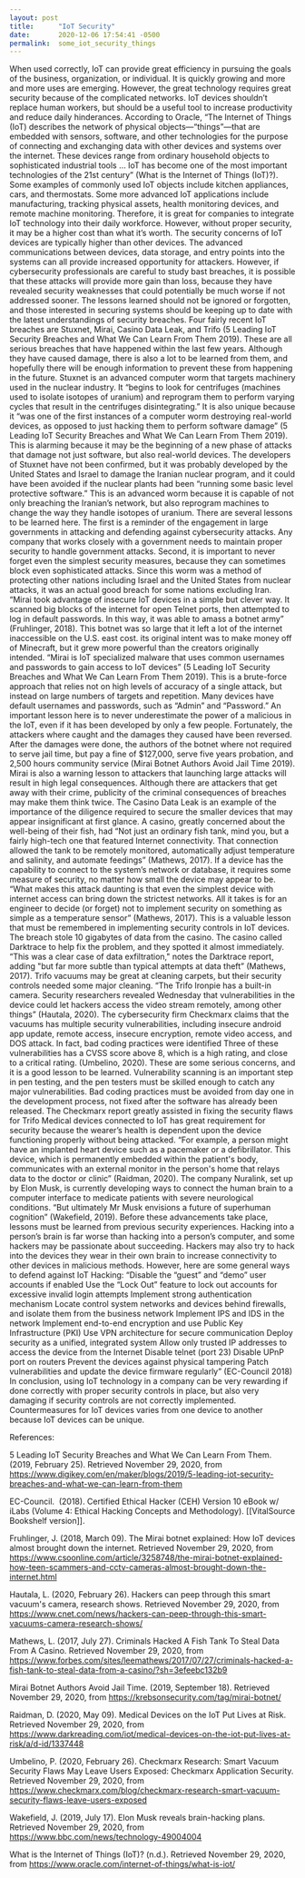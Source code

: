 ```yaml
---
layout: post
title:      "IoT Security"
date:       2020-12-06 17:54:41 -0500
permalink:  some_iot_security_things
---
```



When used correctly, IoT can provide great efficiency in pursuing the goals of the business, organization, or individual. It is quickly growing and more and more uses are emerging. However, the great technology requires great security because of the complicated networks. IoT devices shouldn’t replace human workers, but should be a useful tool to increase productivity and reduce daily hinderances. 
	According to Oracle, “The Internet of Things (IoT) describes the network of physical objects—“things”—that are embedded with sensors, software, and other technologies for the purpose of connecting and exchanging data with other devices and systems over the internet. These devices range from ordinary household objects to sophisticated industrial tools … IoT has become one of the most important technologies of the 21st century” (What is the Internet of Things (IoT)?). Some examples of commonly used IoT objects include kitchen appliances, cars, and thermostats. Some more advanced IoT applications include manufacturing, tracking physical assets, health monitoring devices, and remote machine monitoring. Therefore, it is great for companies to integrate IoT technology into their daily workforce. However, without proper security, it may be a higher cost than what it’s worth. 
	The security concerns of IoT devices are typically higher than other devices. The advanced communications between devices, data storage, and entry points into the systems can all provide increased opportunity for attackers. However, if cybersecurity professionals are careful to study bast breaches, it is possible that these attacks will provide more gain than loss, because they have revealed security weaknesses that could potentially be much worse if not addressed sooner. The lessons learned should not be ignored or forgotten, and those interested in securing systems should be keeping up to date with the latest understandings of security breaches.
	Four fairly recent IoT breaches are Stuxnet, Mirai, Casino Data Leak, and Trifo (5 Leading IoT Security Breaches and What We Can Learn From Them 2019). These are all serious breaches that have happened within the last few years. Although they have caused damage, there is also a lot to be learned from them, and hopefully there will be enough information to prevent these from happening in the future. 
	Stuxnet is an advanced computer worm that targets machinery used in the nuclear industry. It “begins to look for centrifuges (machines used to isolate isotopes of uranium) and reprogram them to perform varying cycles that result in the centrifuges disintegrating.” It is also unique because it “was one of the first instances of a computer worm destroying real-world devices, as opposed to just hacking them to perform software damage” (5 Leading IoT Security Breaches and What We Can Learn From Them 2019). This is alarming because it may be the beginning of a new phase of attacks that damage not just software, but also real-world devices. The developers of Stuxnet have not been confirmed, but it was probably developed by the United States and Israel to damage the Iranian nuclear program, and it could have been avoided if the nuclear plants had been “running some basic level protective software.” This is an advanced worm because it is capable of not only breaching the Iranian’s network, but also reprogram machines to change the way they handle isotopes of uranium. There are several lessons to be learned here. The first is a reminder of the engagement in large governments in attacking and defending against cybersecurity attacks. Any company that works closely with a government needs to maintain proper security to handle government attacks. Second, it is important to never forget even the simplest security measures, because they can sometimes block even sophisticated attacks. Since this worm was a method of protecting other nations including Israel and the United States from nuclear attacks, it was an actual good breach for some nations excluding Iran. 
	“Mirai took advantage of insecure IoT devices in a simple but clever way. It scanned big blocks of the internet for open Telnet ports, then attempted to log in default passwords. In this way, it was able to amass a botnet army” (Fruhlinger, 2018). This botnet was so large that it left a lot of the internet inaccessible on the U.S. east cost. its original intent was to make money off of Minecraft, but it grew more powerful than the creators originally intended. “Mirai is IoT specialized malware that uses common usernames and passwords to gain access to IoT devices” (5 Leading IoT Security Breaches and What We Can Learn From Them 2019).  This is a brute-force approach that relies not on high levels of accuracy of a single attack, but instead on large numbers of targets and repetition. Many devices have default usernames and passwords, such as “Admin” and “Password.” An important lesson here is to never underestimate the power of a malicious in the IoT, even if it has been developed by only a few people. Fortunately, the attackers where caught and the damages they caused have been reversed. After the damages were done, the authors of the botnet where not required to serve jail time, but pay a fine of $127,000, serve five years probation, and 2,500 hours community service (Mirai Botnet Authors Avoid Jail Time 2019). Mirai is also a warning lesson to attackers that launching large attacks will result in high legal consequences. Although there are attackers that get away with their crime, publicity of the criminal consequences of breaches may make them think twice.
	The Casino Data Leak is an example of the importance of the diligence required to secure the smaller devices that may appear insignificant at first glance. A casino, greatly concerned about the well-being of their fish, had “Not just an ordinary fish tank, mind you, but a fairly high-tech one that featured Internet connectivity. That connection allowed the tank to be remotely monitored, automatically adjust temperature and salinity, and automate feedings” (Mathews, 2017). If a device has the capability to connect to the system’s network or database, it requires some measure of security, no matter how small the device may appear to be. “What makes this attack daunting is that even the simplest device with internet access can bring down the strictest networks. All it takes is for an engineer to decide (or forget) not to implement security on something as simple as a temperature sensor” (Mathews, 2017). This is a valuable lesson that must be remembered in implementing security controls in IoT devices. The breach stole 10 gigabytes of data from the casino. The casino called Darktrace to help fix the problem, and they spotted it almost immediately. “This was a clear case of data exfiltration," notes the Darktrace report, adding "but far more subtle than typical attempts at data theft” (Mathews, 2017).
	Trifo vacuums may be great at cleaning carpets, but their security controls needed some major cleaning. “The Trifo Ironpie has a built-in camera. Security researchers revealed Wednesday that vulnerabilities in the device could let hackers access the video stream remotely, among other things” (Hautala, 2020). The cybersecurity firm Checkmarx claims that the vacuums has multiple security vulnerabilities, including insecure android app update, remote access, insecure encryption, remote video access, and DOS attack. In fact, bad coding practices were identified Three of these vulnerabilities has a CVSS score above 8, which is a high rating, and close to a critical rating. (Umbelino, 2020). These are some serious concerns, and it is a good lesson to be learned. Vulnerability scanning is an important step in pen testing, and the pen testers must be skilled enough to catch any major vulnerabilities. Bad coding practices must be avoided from day one in the development process, not fixed after the software has already been released. The Checkmarx report greatly assisted in fixing the security flaws for Trifo
	Medical devices connected to IoT has great requirement for security because the wearer’s health is dependent upon the device functioning properly without being attacked. “For example, a person might have an implanted heart device such as a pacemaker or a defibrillator. This device, which is permanently embedded within the patient's body, communicates with an external monitor in the person's home that relays data to the doctor or clinic” (Raidman, 2020).
	The company Nuralink, set up by Elon Musk, is currently developing ways to connect the human brain to a computer interface to medicate patients with severe neurological conditions. “But ultimately Mr Musk envisions a future of superhuman cognition” (Wakefield, 2019). Before these advancements take place, lessons must be learned from previous security experiences. Hacking into a person’s brain is far worse than hacking into a person’s computer, and some hackers may be passionate about succeeding. Hackers may also try to hack into the devices they wear in their own brain to increase connectivity to other devices in malicious methods.
	However, here are some general ways to defend against IoT Hacking:
“Disable the “guest” and “demo” user accounts if enabled
Use the “Lock Out” feature to lock out accounts for excessive invalid login attempts
Implement strong authentication mechanism
Locate control system networks and devices behind firewalls, and isolate them from the business network
Implement IPS and IDS in the network Implement end-to-end encryption and use Public Key Infrastructure (PKI)
Use VPN architecture for secure communication
Deploy security as a unified, integrated system
Allow only trusted IP addresses to access the device from the Internet
Disable telnet (port 23)
Disable UPnP port on routers
Prevent the devices against physical tampering
Patch vulnerabilities and update the device firmware regularly” (EC-Council 2018)
	In conclusion, using IoT technology in a company can be very rewarding if done correctly with proper security controls in place, but also very damaging if security controls are not correctly implemented. Countermeasures for IoT devices varies from one device to another because IoT devices can be unique.






References:

5 Leading IoT Security Breaches and What We Can Learn From Them. (2019, February 25). Retrieved November 29, 2020, from https://www.digikey.com/en/maker/blogs/2019/5-leading-iot-security-breaches-and-what-we-can-learn-from-them

EC-Council.  (2018). Certified Ethical Hacker (CEH) Version 10 eBook w/ iLabs (Volume 4: Ethical Hacking Concepts and Methodology). [[VitalSource Bookshelf version]].

Fruhlinger, J. (2018, March 09). The Mirai botnet explained: How IoT devices almost brought down the internet. Retrieved November 29, 2020, from https://www.csoonline.com/article/3258748/the-mirai-botnet-explained-how-teen-scammers-and-cctv-cameras-almost-brought-down-the-internet.html

Hautala, L. (2020, February 26). Hackers can peep through this smart vacuum's camera, research shows. Retrieved November 29, 2020, from https://www.cnet.com/news/hackers-can-peep-through-this-smart-vacuums-camera-research-shows/

Mathews, L. (2017, July 27). Criminals Hacked A Fish Tank To Steal Data From A Casino. Retrieved November 29, 2020, from https://www.forbes.com/sites/leemathews/2017/07/27/criminals-hacked-a-fish-tank-to-steal-data-from-a-casino/?sh=3efeebc132b9

Mirai Botnet Authors Avoid Jail Time. (2019, September 18). Retrieved November 29, 2020, from https://krebsonsecurity.com/tag/mirai-botnet/

Raidman, D. (2020, May 09). Medical Devices on the IoT Put Lives at Risk. Retrieved November 29, 2020, from https://www.darkreading.com/iot/medical-devices-on-the-iot-put-lives-at-risk/a/d-id/1337448

Umbelino, P. (2020, February 26). Checkmarx Research: Smart Vacuum Security Flaws May Leave Users Exposed: Checkmarx Application Security. Retrieved November 29, 2020, from https://www.checkmarx.com/blog/checkmarx-research-smart-vacuum-security-flaws-leave-users-exposed

Wakefield, J. (2019, July 17). Elon Musk reveals brain-hacking plans. Retrieved November 29, 2020, from https://www.bbc.com/news/technology-49004004

What is the Internet of Things (IoT)? (n.d.). Retrieved November 29, 2020, from https://www.oracle.com/internet-of-things/what-is-iot/
